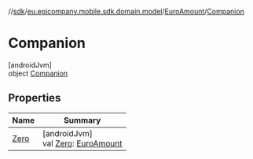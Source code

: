 //[sdk](../../../../index.md)/[eu.epicompany.mobile.sdk.domain.model](../../index.md)/[EuroAmount](../index.md)/[Companion](index.md)

# Companion

[androidJvm]\
object [Companion](index.md)

## Properties

| Name | Summary |
|---|---|
| [Zero](-zero.md) | [androidJvm]<br>val [Zero](-zero.md): [EuroAmount](../index.md) |

